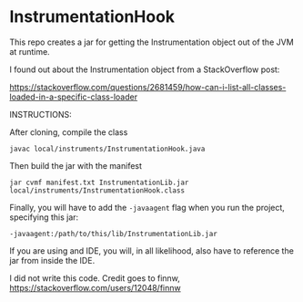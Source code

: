 # InstrumentationHook
This repo creates a jar for getting the Instrumentation object out of the JVM at runtime.

I found out about the Instrumentation object from a StackOverflow post:

https://stackoverflow.com/questions/2681459/how-can-i-list-all-classes-loaded-in-a-specific-class-loader

INSTRUCTIONS:

After cloning, compile the class

<code>javac local/instruments/InstrumentationHook.java</code>

Then build the jar with the manifest

<code>jar cvmf manifest.txt InstrumentationLib.jar local/instruments/InstrumentationHook.class</code>

Finally, you will have to add the <code>-javaagent</code> flag when you run the project, specifying this jar:

<code>-javaagent:/path/to/this/lib/InstrumentationLib.jar</code>

If you are using and IDE, you will, in all likelihood, also have to reference the jar from inside the IDE.

I did not write this code. Credit goes to finnw, https://stackoverflow.com/users/12048/finnw
